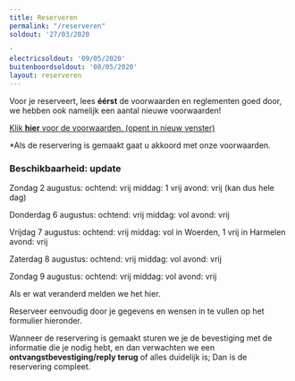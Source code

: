 ```yaml
---
title: Reserveren
permalink: "/reserveren"
soldout: '27/03/2020

'
electricsoldout: '09/05/2020'
buitenboordsoldout: '08/05/2020'
layout: reserveren
---
```


Voor je reserveert, lees **éérst** de voorwaarden en reglementen goed door,   
we hebben ook namelijk een aantal nieuwe voorwaarden!

[Klik **hier** voor de voorwaarden. (opent in nieuw venster)](http://descheepsjongens.nl/voorwaarden)

*Als de reservering is gemaakt gaat u akkoord met onze voorwaarden.

### Beschikbaarheid: update 

Zondag 2 augustus:
ochtend: vrij
middag: 1 vrij
avond: vrij
(kan dus hele dag)

Donderdag 6 augustus:
ochtend: vrij
middag: vol
avond: vrij

Vrijdag 7 augustus:
ochtend: vrij
middag: vol in Woerden, 1 vrij in Harmelen
avond: vrij

Zaterdag 8 augustus:
ochtend: vrij
middag: vol
avond: vrij

Zondag 9 augustus:
ochtend: vrij
middag: vol
avond: vrij

Als er wat veranderd melden we het hier.

Reserveer eenvoudig door je gegevens en wensen in te vullen op het formulier hieronder.

Wanneer de reservering is gemaakt sturen we je de bevestiging met de informatie die je nodig hebt, en dan verwachten we een **ontvangstbevestiging/reply terug** of alles duidelijk is; Dan is de reservering compleet.